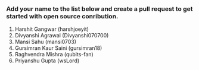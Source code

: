 ### Add your name to the list below and create a pull request to get started with open source conribution.

1. Harshit Gangwar (harshjoeyit)
2. Divyanshi Agrawal (Divyanshi070700)
3. Mansi Sahu (mansi0703)
4. Gursimran Kaur Saini (gursimran18)
5. Raghvendra Mishra (qubits-fan)
6. Priyanshu Gupta (wsLord)